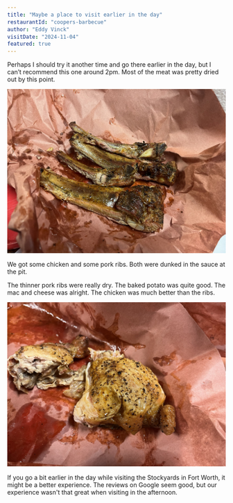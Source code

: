 ```yaml
---
title: "Maybe a place to visit earlier in the day"
restaurantId: "coopers-barbecue"
author: "Eddy Vinck"
visitDate: "2024-11-04"
featured: true
---
```


Perhaps I should try it another time and go there earlier in the day, but I can’t recommend this one around 2pm. Most of the meat was pretty dried out by this point.

![The ribs](../restaurants/img/coopers-ribs.jpeg)

We got some chicken and some pork ribs. Both were dunked in the sauce at the pit.

The thinner pork ribs were really dry. The baked potato was quite good. The mac and cheese was alright. The chicken was much better than the ribs.

![The chicken](../restaurants/img/coopers-chicken.jpeg)

If you go a bit earlier in the day while visiting the Stockyards in Fort Worth, it might be a better experience. The reviews on Google seem good, but our experience wasn't that great when visiting in the afternoon.

